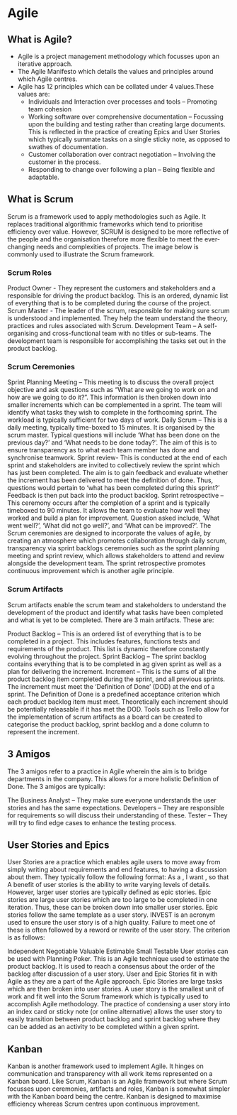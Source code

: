 # Agile

## What is Agile?
* Agile is a project management methodology which focusses upon an iterative approach.
* The Agile Manifesto which details the values and principles around which Agile centres.
* Agile has 12 principles which can be collated under 4 values.These values are:
  * Individuals and Interaction over processes and tools – Promoting team cohesion
  * Working software over comprehensive documentation – Focussing upon the building and testing rather than creating large documents. This is reflected in the practice of creating Epics and User Stories which typically summate tasks on a single sticky note, as opposed to swathes of documentation.
  * Customer collaboration over contract negotiation – Involving the customer in the process.
  * Responding to change over following a plan – Being flexible and adaptable.

## What is Scrum
Scrum is a framework used to apply methodologies such as Agile. It replaces traditional algorithmic frameworks which tend to prioritise efficiency over value. However, SCRUM is designed to be more reflective of the people and the organisation therefore more flexible to meet the ever-changing needs and complexities of projects.
The image below is commonly used to illustrate the Scrum framework.

### Scrum Roles
Product Owner - They represent the customers and stakeholders and a responsible for driving the product backlog. This is an ordered, dynamic list of everything that is to be completed during the course of the project.
Scrum Master - The leader of the scrum, responsible for making sure scrum is understood and implemented. They help the team understand the theory, practices and rules associated with Scrum.
Development Team – A self-organising and cross-functional team with no titles or sub-teams. The development team is responsible for accomplishing the tasks set out in the product backlog.


### Scrum Ceremonies
Sprint Planning Meeting – This meeting is to discuss the overall project objective and ask questions such as “What are we going to work on and how are we going to do it?”. This information is then broken down into smaller increments which can be complemented in a sprint. The team will identify what tasks they wish to complete in the forthcoming sprint. The workload is typically sufficient for two days of work.
Daily Scrum – This is a daily meeting, typically time-boxed to 15 minutes. It is organised by the scrum master. Typical questions will include ‘What has been done on the previous day?’ and ‘What needs to be done today?’. The aim of this is to ensure transparency as to what each team member has done and synchronise teamwork.
Sprint review- This is conducted at the end of each sprint and stakeholders are invited to collectively review the sprint which has just been completed. The aim is to gain feedback and evaluate whether the increment has been delivered to meet the definition of done. Thus, questions would pertain to ‘what has been completed during this sprint?’ Feedback is then put back into the product backlog.
Sprint retrospective – This ceremony occurs after the completion of a sprint and is typically timeboxed to 90 minutes. It allows the team to evaluate how well they worked and build a plan for improvement. Question asked include, ‘What went well?’, ‘What did not go well?’, and ‘What can be improved?’. The Scrum ceremonies are designed to incorporate the values of agile, by creating an atmosphere which promotes collaboration through daily scrum, transparency via sprint backlogs ceremonies such as the sprint planning meeting and sprint review, which allows stakeholders to attend and review alongside the development team. The sprint retrospective promotes continuous improvement which is another agile principle.

### Scrum Artifacts
Scrum artifacts enable the scrum team and stakeholders to understand the development of the product and identify what tasks have been completed and what is yet to be completed. There are 3 main artifacts. These are:

Product Backlog – This is an ordered list of everything that is to be completed in a project. This includes features, functions tests and requirements of the product. This list is dynamic therefore constantly evolving throughout the project.
Sprint Backlog – The sprint backlog contains everything that is to be completed in ag given sprint as well as a plan for delivering the increment.
Increment – This is the sums of all the product backlog item completed during the sprint, and all previous sprints. The increment must meet the ‘Definition of Done’ (DOD) at the end of a sprint. The Definition of Done is a predefined acceptance criterion which each product backlog item must meet. Theoretically each increment should be potentially releasable if it has met the DOD. Tools such as Trello allow for the implementation of scrum artifacts as a board can be created to categorise the product backlog, sprint backlog and a done column to represent the increment.


## 3 Amigos

The 3 amigos refer to a practice in Agile wherein the aim is to bridge departments in the company. This allows for a more holistic Definition of Done. The 3 amigos are typically:

The Business Analyst – They make sure everyone understands the user stories and has the same expectations.
Developers – They are responsible for requirements so will discuss their understanding of these.
Tester – They will try to find edge cases to enhance the testing process.

## User Stories and Epics
User Stories are a practice which enables agile users to move away from simply writing about requirements and end features, to having a discussion about them. They typically follow the following format: As a , I want , so that A benefit of user stories is the ability to write varying levels of details. However, larger user stories are typically defined as epic stories. Epic stories are large user stories which are too large to be completed in one iteration. Thus, these can be broken down into smaller user stories. Epic stories follow the same template as a user story. INVEST is an acronym used to ensure the user story is of a high quality. Failure to meet one of these is often followed by a reword or rewrite of the user story. The criterion is as follows:

Independent
Negotiable
Valuable
Estimable
Small
Testable
User stories can be used with Planning Poker. This is an Agile technique used to estimate the product backlog. It is used to reach a consensus about the order of the backlog after discussion of a user story.
User and Epic Stories fit in with Agile as they are a part of the Agile approach. Epic Stories are large tasks which are then broken into user stories. A user story is the smallest unit of work and fit well into the Scrum framework which is typically used to accomplish Agile methodology. The practice of condensing a user story into an index card or sticky note (or online alternative) allows the user story to easily transition between product backlog and sprint backlog where they can be added as an activity to be completed within a given sprint.


## Kanban
Kanban is another framework used to implement Agile. It hinges on communication and transparency with all work items represented on a Kanban board.
Like Scrum, Kanban is an Agile framework but where Scrum focusses upon ceremonies, artifacts and roles, Kanban is somewhat simpler with the Kanban board being the centre. Kanban is designed to maximise efficiency whereas Scrum centres upon continuous improvement. 

